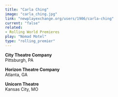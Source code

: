 ```yaml
---
title: "Carla Ching"
image: "carla_ching.jpg"
link: "newplayexchange.org/users/1906/carla-ching"
current: "false"
related:
- Rolling World Premieres
play: "Nomad Motel"
type: "rolling_premier"
---
```


**City Theatre Company**\
Pittsburgh, PA

**Horizon Theatre Company**\
Atlanta, GA

**Unicorn Theatre**\
Kansas City, MO
